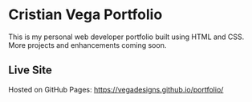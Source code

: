 # Cristian Vega Portfolio

This is my personal web developer portfolio built using HTML and CSS. More projects and enhancements coming soon.

## Live Site

Hosted on GitHub Pages: https://vegadesigns.github.io/portfolio/
